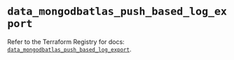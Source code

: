 # `data_mongodbatlas_push_based_log_export`

Refer to the Terraform Registry for docs: [`data_mongodbatlas_push_based_log_export`](https://registry.terraform.io/providers/mongodb/mongodbatlas/1.35.1/docs/data-sources/push_based_log_export).
